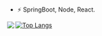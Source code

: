 


- ⚡ SpringBoot, Node, React. 
<img align='left' src="http://mazassumnida.wtf/api/v2/generate_badge?boj=hg7258">

[![Top Langs](https://github-readme-stats.vercel.app/api/top-langs/?username=hwangjokim&layout=compact)](https://github.com/anuraghazra/github-readme-stats)


<!--img align='left' src="https://github-readme-stats.vercel.app/api?username=hwangjokim" height="170">

<!--
**hwangjokim/hwangjokim** is a ✨ _special_ ✨ repository because its `README.md` (this file) appears on your GitHub profile.

Here are some ideas to get you started:

- 🔭 I’m currently working on ...
- 🌱 I’m currently learning ...
- 👯 I’m looking to collaborate on ...
- 🤔 I’m looking for help with ...
- 💬 Ask me about ...
- 📫 How to reach me: ...
- 😄 Pronouns: ...
- ⚡ Fun fact: ...
-->
